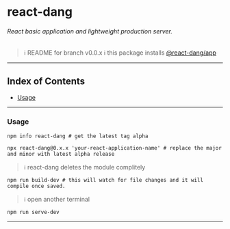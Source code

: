 # react-dang

###### React basic application and lightweight production server.

> ℹ️ README for branch v0.0.x
> ℹ️ this package installs [@react-dang/app](https://github.com/simonedelpopolo/react-dang-app/)
___

## Index of Contents

- [Usage](#usage)

___

### Usage

`npm info react-dang # get the latest tag alpha`

`npx react-dang@0.x.x 'your-react-application-name' # replace the major and minor with latest alpha release`

> ℹ react-dang deletes the module complitely

`npm run build-dev # this will watch for file changes and it will compile once saved.`

> ℹ open another terminal

`npm run serve-dev`
___
